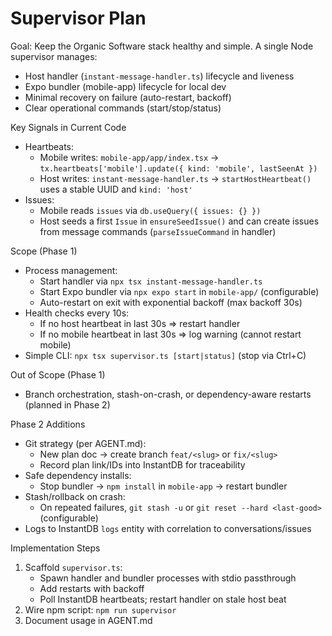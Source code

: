 # Supervisor Plan

Goal: Keep the Organic Software stack healthy and simple. A single Node supervisor manages:
- Host handler (`instant-message-handler.ts`) lifecycle and liveness
- Expo bundler (mobile-app) lifecycle for local dev
- Minimal recovery on failure (auto-restart, backoff)
- Clear operational commands (start/stop/status)

Key Signals in Current Code
- Heartbeats:
  - Mobile writes: `mobile-app/app/index.tsx` → `tx.heartbeats['mobile'].update({ kind: 'mobile', lastSeenAt })`
  - Host writes: `instant-message-handler.ts` → `startHostHeartbeat()` uses a stable UUID and `kind: 'host'`
- Issues:
  - Mobile reads `issues` via `db.useQuery({ issues: {} })`
  - Host seeds a first `Issue` in `ensureSeedIssue()` and can create issues from message commands (`parseIssueCommand` in handler)

Scope (Phase 1)
- Process management:
  - Start handler via `npx tsx instant-message-handler.ts`
  - Start Expo bundler via `npx expo start` in `mobile-app/` (configurable)
  - Auto-restart on exit with exponential backoff (max backoff 30s)
- Health checks every 10s:
  - If no host heartbeat in last 30s ⇒ restart handler
  - If no mobile heartbeat in last 30s ⇒ log warning (cannot restart mobile)
- Simple CLI: `npx tsx supervisor.ts [start|status]` (stop via Ctrl+C)

Out of Scope (Phase 1)
- Branch orchestration, stash-on-crash, or dependency-aware restarts (planned in Phase 2)

Phase 2 Additions
- Git strategy (per AGENT.md):
  - New plan doc → create branch `feat/<slug>` or `fix/<slug>`
  - Record plan link/IDs into InstantDB for traceability
- Safe dependency installs:
  - Stop bundler → `npm install` in `mobile-app` → restart bundler
- Stash/rollback on crash:
  - On repeated failures, `git stash -u` or `git reset --hard <last-good>` (configurable)
- Logs to InstantDB `logs` entity with correlation to conversations/issues

Implementation Steps
1) Scaffold `supervisor.ts`:
   - Spawn handler and bundler processes with stdio passthrough
   - Add restarts with backoff
   - Poll InstantDB heartbeats; restart handler on stale host beat
2) Wire npm script: `npm run supervisor`
3) Document usage in AGENT.md
